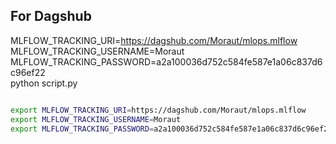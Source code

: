 ## For Dagshub
MLFLOW_TRACKING_URI=https://dagshub.com/Moraut/mlops.mlflow \
MLFLOW_TRACKING_USERNAME=Moraut \
MLFLOW_TRACKING_PASSWORD=a2a100036d752c584fe587e1a06c837d6c96ef22 \
python script.py

```bash

export MLFLOW_TRACKING_URI=https://dagshub.com/Moraut/mlops.mlflow
export MLFLOW_TRACKING_USERNAME=Moraut
export MLFLOW_TRACKING_PASSWORD=a2a100036d752c584fe587e1a06c837d6c96ef22

